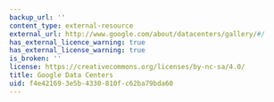 ```yaml
---
backup_url: ''
content_type: external-resource
external_url: http://www.google.com/about/datacenters/gallery/#/
has_external_licence_warning: true
has_external_license_warning: true
is_broken: ''
license: https://creativecommons.org/licenses/by-nc-sa/4.0/
title: Google Data Centers
uid: f4e42169-3e5b-4330-810f-c62ba79bda60
---
```

